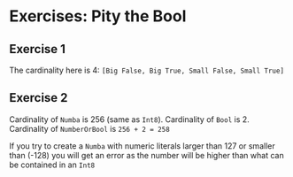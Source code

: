 # Exercises: Pity the Bool
## Exercise 1
The cardinality here is 4: `[Big False, Big True, Small False, Small True]`

## Exercise 2
Cardinality of `Numba` is 256 (same as `Int8`).
Cardinality of `Bool` is 2.
Cardinality of `NumberOrBool` is `256 + 2 = 258`

If you try to create a `Numba` with numeric literals larger than 127 or smaller than  (-128) you will get an error as the number will be higher than what can be contained in an `Int8`

